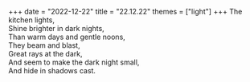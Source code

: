 +++
date = "2022-12-22"
title = "22.12.22"
themes = ["light"]
+++
The kitchen lights,  
Shine brighter in dark nights,  
Than warm days and gentle noons,  
They beam and blast,  
Great rays at the dark,  
And seem to make the dark night small,  
And hide in shadows cast.
